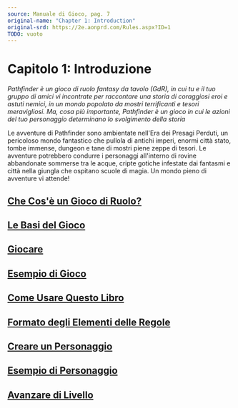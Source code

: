 ```yaml
---
source: Manuale di Gioco, pag. 7
original-name: "Chapter 1: Introduction"
original-srd: https://2e.aonprd.com/Rules.aspx?ID=1
TODO: vuoto
---
```


# Capitolo 1: Introduzione

_Pathfinder è un gioco di ruolo fantasy da tavolo (GdR), in cui tu e il tuo
gruppo di amici vi incontrate per raccontare una storia di coraggiosi eroi e
astuti nemici, in un mondo popolato da mostri terrificanti e tesori
meravigliosi. Ma, cosa più importante, Pathfinder è un gioco in cui le azioni
del tuo personaggio determinano lo svolgimento della storia_

Le avventure di Pathfinder sono ambientate nell'Era dei Presagi Perduti, un
pericoloso mondo fantastico che pullola di antichi imperi, enormi città stato,
tombe immense, dungeon e tane di mostri piene zeppe di tesori. Le avventure
potrebbero condurre i personaggi all'interno di rovine abbandonate sommerse tra
le acque, cripte gotiche infestate dai fantasmi e città nella giungla che
ospitano scuole di magia. Un mondo pieno di avventure vi attende!

## [Che Cos'è un Gioco di Ruolo?](/regole/manuale-di-gioco/1-introduzione/che-cos-e-un-gioco-di-ruolo)

## [Le Basi del Gioco](/regole/manuale-di-gioco/1-introduzione/le-basi-del-gioco)

## [Giocare](/regole/manuale-di-gioco/1-introduzione/giocare)

## [Esempio di Gioco](/regole/manuale-di-gioco/1-introduzione/esempio-di-gioco)

## [Come Usare Questo Libro](/regole/manuale-di-gioco/1-introduzione/come-usare-questo-libro)

## [Formato degli Elementi delle Regole](/regole/manuale-di-gioco/1-introduzione/formato-degli-elementi-delle-regole)

## [Creare un Personaggio](/regole/manuale-di-gioco/1-introduzione/creare-un-personaggio)

## [Esempio di Personaggio](/regole/manuale-di-gioco/1-introduzione/esempio-di-personaggio)

## [Avanzare di Livello](/regole/manuale-di-gioco/1-introduzione/avanzare-di-livello)
